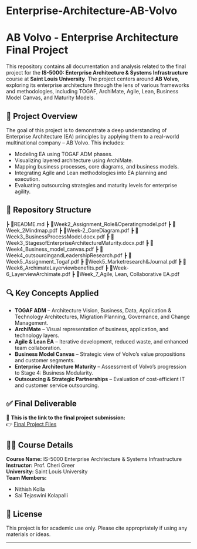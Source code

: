 # Enterprise-Architecture-AB-Volvo

# AB Volvo - Enterprise Architecture Final Project

This repository contains all documentation and analysis related to the final project for the **IS-5000: Enterprise Architecture & Systems Infrastructure** course at **Saint Louis University**. The project centers around **AB Volvo**, exploring its enterprise architecture through the lens of various frameworks and methodologies, including TOGAF, ArchiMate, Agile, Lean, Business Model Canvas, and Maturity Models.

## 📌 Project Overview

The goal of this project is to demonstrate a deep understanding of Enterprise Architecture (EA) principles by applying them to a real-world multinational company – AB Volvo. This includes:

- Modeling EA using TOGAF ADM phases.
- Visualizing layered architecture using ArchiMate.
- Mapping business processes, core diagrams, and business models.
- Integrating Agile and Lean methodologies into EA planning and execution.
- Evaluating outsourcing strategies and maturity levels for enterprise agility.

## 📁 Repository Structure

┣ 📄README.md
┣ 📄Week2_Assignment_Role&Operatingmodel.pdf
┣ 📄Week_2Mindmap.pdf
┣ 📄Week-2_CoreDiagram.pdf
┣ 📄Week3_BusinessProcessModel.docx.pdf
┣ 📄Week3_StagesofEnterpriseArchitectureMaturity.docx.pdf
┣ 📄Week4_Business_model_canvas.pdf
┣ 📄Week4_outsourcingandLeadershipResearch.pdf
┣ 📄Week5_Assignment_Togaf.pdf
┣ 📄Week5_Marketresearch&Journal.pdf
┣ 📄Week6_ArchimateLayerviewbenefits.pdf
┣ 📄Week-6_LayerviewArchimate.pdf
┣ 📄Week_7_Agile, Lean, Collaborative EA.pdf


## 🔍 Key Concepts Applied

- **TOGAF ADM** – Architecture Vision, Business, Data, Application & Technology Architectures, Migration Planning, Governance, and Change Management.
- **ArchiMate** – Visual representation of business, application, and technology layers.
- **Agile & Lean EA** – Iterative development, reduced waste, and enhanced team collaboration.
- **Business Model Canvas** – Strategic view of Volvo’s value propositions and customer segments.
- **Enterprise Architecture Maturity** – Assessment of Volvo’s progression to Stage 4: Business Modularity.
- **Outsourcing & Strategic Partnerships** – Evaluation of cost-efficient IT and customer service outsourcing.

## ✅ Final Deliverable

📌 **This is the link to the final project submission:**  
👉 [Final Project Files](https://sites.google.com/slu.edu/ab-volvo/home?authuser=4&read_current=1)


## 👩‍🏫 Course Details

**Course Name:** IS-5000 Enterprise Architecture & Systems Infrastructure  
**Instructor:** Prof. Cheri Greer  
**University:** Saint Louis University  
**Team Members:**  
- Nithish Kolla  
- Sai Tejaswini Kolapalli

## 📄 License

This project is for academic use only. Please cite appropriately if using any materials or ideas.

---

